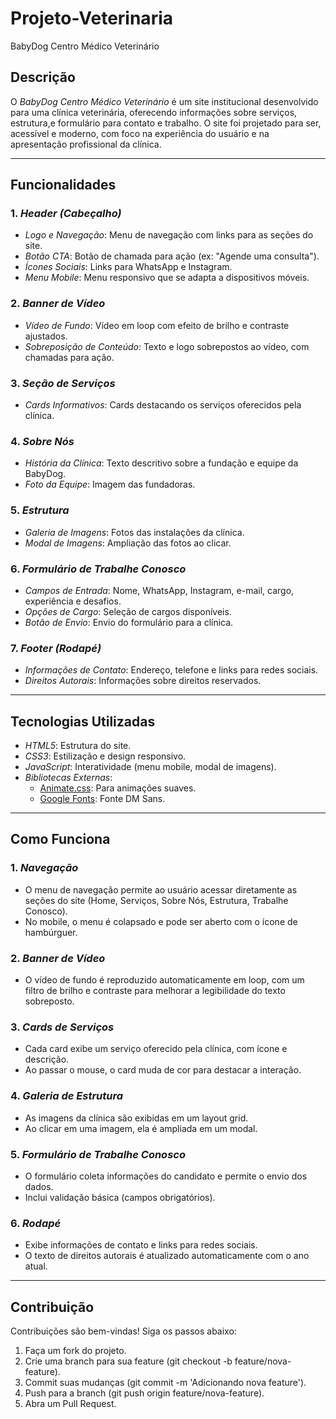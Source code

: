 # Projeto-Veterinaria

 BabyDog Centro Médico Veterinário

## Descrição
O *BabyDog Centro Médico Veterinário* é um site institucional desenvolvido para uma clínica veterinária, oferecendo informações sobre serviços, estrutura,e formulário para contato e trabalho. O site foi projetado para ser, acessível e moderno, com foco na experiência do usuário e na apresentação profissional da clínica.

----
## Funcionalidades

### 1. *Header (Cabeçalho)*
- *Logo e Navegação*: Menu de navegação com links para as seções do site.
- *Botão CTA*: Botão de chamada para ação (ex: "Agende uma consulta").
- *Ícones Sociais*: Links para WhatsApp e Instagram.
- *Menu Mobile*: Menu responsivo que se adapta a dispositivos móveis.

### 2. *Banner de Vídeo*
- *Vídeo de Fundo*: Vídeo em loop com efeito de brilho e contraste ajustados.
- *Sobreposição de Conteúdo*: Texto e logo sobrepostos ao vídeo, com chamadas para ação.

### 3. *Seção de Serviços*
- *Cards Informativos*: Cards destacando os serviços oferecidos pela clínica.

### 4. *Sobre Nós*
- *História da Clínica*: Texto descritivo sobre a fundação e equipe da BabyDog.
- *Foto da Equipe*: Imagem das fundadoras.

### 5. *Estrutura*
- *Galeria de Imagens*: Fotos das instalações da clínica.
- *Modal de Imagens*: Ampliação das fotos ao clicar.

### 6. *Formulário de Trabalhe Conosco*
- *Campos de Entrada*: Nome, WhatsApp, Instagram, e-mail, cargo, experiência e desafios.
- *Opções de Cargo*: Seleção de cargos disponíveis.
- *Botão de Envio*: Envio do formulário para a clínica.

### 7. *Footer (Rodapé)*
- *Informações de Contato*: Endereço, telefone e links para redes sociais.
- *Direitos Autorais*: Informações sobre direitos reservados.
----

## Tecnologias Utilizadas
- *HTML5*: Estrutura do site.
- *CSS3*: Estilização e design responsivo.
- *JavaScript*: Interatividade (menu mobile, modal de imagens).
- *Bibliotecas Externas*:
  - [Animate.css](https://animate.style/): Para animações suaves.
  - [Google Fonts](https://fonts.google.com/): Fonte DM Sans.

---

## Como Funciona

### 1. *Navegação*
- O menu de navegação permite ao usuário acessar diretamente as seções do site (Home, Serviços, Sobre Nós, Estrutura, Trabalhe Conosco).
- No mobile, o menu é colapsado e pode ser aberto com o ícone de hambúrguer.

### 2. *Banner de Vídeo*
- O vídeo de fundo é reproduzido automaticamente em loop, com um filtro de brilho e contraste para melhorar a legibilidade do texto sobreposto.

### 3. *Cards de Serviços*
- Cada card exibe um serviço oferecido pela clínica, com ícone e descrição.
- Ao passar o mouse, o card muda de cor para destacar a interação.

### 4. *Galeria de Estrutura*
- As imagens da clínica são exibidas em um layout grid.
- Ao clicar em uma imagem, ela é ampliada em um modal.

### 5. *Formulário de Trabalhe Conosco*
- O formulário coleta informações do candidato e permite o envio dos dados.
- Inclui validação básica (campos obrigatórios).

### 6. *Rodapé*
- Exibe informações de contato e links para redes sociais.
- O texto de direitos autorais é atualizado automaticamente com o ano atual.
---

## Contribuição

Contribuições são bem-vindas! Siga os passos abaixo:

1. Faça um fork do projeto.
2. Crie uma branch para sua feature (git checkout -b feature/nova-feature).
3. Commit suas mudanças (git commit -m 'Adicionando nova feature').
4. Push para a branch (git push origin feature/nova-feature).
5. Abra um Pull Request.










